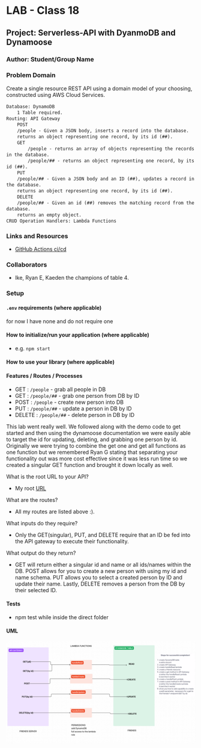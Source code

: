 # LAB - Class 18

## Project: Serverless-API with DyanmoDB and Dynamoose

### Author: Student/Group Name

### Problem Domain  

Create a single resource REST API using a domain model of your choosing, constructed using AWS Cloud Services.

    Database: DynamoDB
        1 Table required.
    Routing: API Gateway
        POST
        /people - Given a JSON body, inserts a record into the database.
        returns an object representing one record, by its id (##).
        GET
            /people - returns an array of objects representing the records in the database.
            /people/## - returns an object representing one record, by its id (##).
        PUT
        /people/## - Given a JSON body and an ID (##), updates a record in the database.
        returns an object representing one record, by its id (##).
        DELETE
        /people/## - Given an id (##) removes the matching record from the database.
        returns an empty object.
    CRUD Operation Handlers: Lambda Functions

### Links and Resources

- [GitHub Actions ci/cd](https://github.com/ReeceRenninger/serverless-api/actions/new)

### Collaborators

- Ike, Ryan E, Kaeden the champions of table 4.

### Setup

#### `.env` requirements (where applicable)

for now I have none and do not require one

#### How to initialize/run your application (where applicable)

- e.g. `npm start`

#### How to use your library (where applicable)

#### Features / Routes / Processes

- GET : `/people` - grab all people in DB
- GET : `/people/##` - grab one person from DB by ID
- POST : `/people` - create new person into DB
- PUT : `/people/##` - update a person in DB by ID
- DELETE : `/people/##` - delete person in DB by ID

This lab went really well. We followed along with the demo code to get started and then using the dynamoose documentation we were easily able to target the id for updating, deleting, and grabbing one person by id.  Originally we were trying to combine the get one and get all functions as one function but we remembered Ryan G stating that separating your functionality out was more cost effective since it was less run time so we created a singular GET function and brought it down locally as well.

What is the root URL to your API?

- My root [URL](https://5458lgab8k.execute-api.us-west-1.amazonaws.com/Dev/people)

What are the routes?

- All my routes are listed above :).

What inputs do they require?

- Only the GET(singular), PUT, and DELETE require that an ID be fed into the API gateway to execute their functionality.

What output do they return?

- GET will return either a singular id and name or all ids/names within the DB. POST allows for you to create a new person with using my id and name schema. PUT allows you to select a created person by ID and update their name. Lastly, DELETE removes a person from the DB by their selected ID.

#### Tests

- npm test while inside the direct folder

#### UML

![Alt text](assets/serverlessAPIWhiteboard.png)
